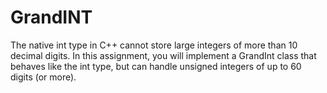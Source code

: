 # GrandINT
The native int type in C++ cannot store large integers of more than 10 decimal digits. In this assignment, you will implement a GrandInt class that behaves like the int type, but can handle unsigned integers of up to 60 digits (or more).
